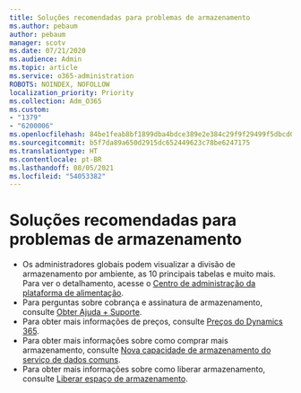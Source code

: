```yaml
---
title: Soluções recomendadas para problemas de armazenamento
ms.author: pebaum
author: pebaum
manager: scotv
ms.date: 07/21/2020
ms.audience: Admin
ms.topic: article
ms.service: o365-administration
ROBOTS: NOINDEX, NOFOLLOW
localization_priority: Priority
ms.collection: Adm_O365
ms.custom:
- "1379"
- "6200006"
ms.openlocfilehash: 84be1feab8bf1899dba4bdce389e2e384c29f9f29499f5dbcd0889b014eb1676
ms.sourcegitcommit: b5f7da89a650d2915dc652449623c78be6247175
ms.translationtype: HT
ms.contentlocale: pt-BR
ms.lasthandoff: 08/05/2021
ms.locfileid: "54053382"
---
```

# <a name="recommended-solutions-for-storage-issues"></a>Soluções recomendadas para problemas de armazenamento

- Os administradores globais podem visualizar a divisão de armazenamento por ambiente, as 10 principais tabelas e muito mais. Para ver o detalhamento, acesse o [Centro de administração da plataforma de alimentação](https://admin.powerplatform.microsoft.com/analytics/d365ce). 
- Para perguntas sobre cobrança e assinatura de armazenamento, consulte [Obter Ajuda + Suporte](https://docs.microsoft.com/dynamics365/customer-engagement/admin/contact-information-microsoft-dynamics-365-online-billing-support).
- Para obter mais informações de preços, consulte [Preços do Dynamics 365](https://dynamics.microsoft.com/pricing/).
- Para obter mais informações sobre como comprar mais armazenamento, consulte [Nova capacidade de armazenamento do serviço de dados comuns](https://go.microsoft.com/fwlink/p/?linkid=2010782).
- Para obter mais informações sobre como liberar armazenamento, consulte [Liberar espaço de armazenamento](https://go.microsoft.com/fwlink/p/?linkid=2011105).